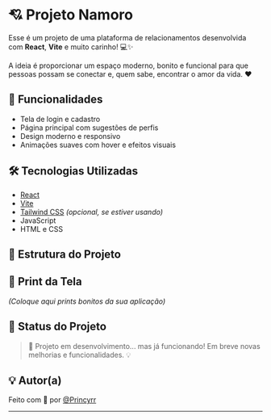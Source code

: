 # 💘 Projeto Namoro

Esse é um projeto de uma plataforma de relacionamentos desenvolvida com **React**, **Vite** e muito carinho! 💻✨

A ideia é proporcionar um espaço moderno, bonito e funcional para que pessoas possam se conectar e, quem sabe, encontrar o amor da vida. ❤️

## 🚀 Funcionalidades

- Tela de login e cadastro
- Página principal com sugestões de perfis
- Design moderno e responsivo
- Animações suaves com hover e efeitos visuais

## 🛠️ Tecnologias Utilizadas

- [React](https://reactjs.org/)
- [Vite](https://vitejs.dev/)
- [Tailwind CSS](https://tailwindcss.com/) *(opcional, se estiver usando)*
- JavaScript
- HTML e CSS

## 📁 Estrutura do Projeto

## 📸 Print da Tela

*(Coloque aqui prints bonitos da sua aplicação)*

## 📌 Status do Projeto

> 🚧 Projeto em desenvolvimento... mas já funcionando! Em breve novas melhorias e funcionalidades. 💡

## 💡 Autor(a)

Feito com 💜 por [@Princyrr](https://github.com/Princyrr)

---

